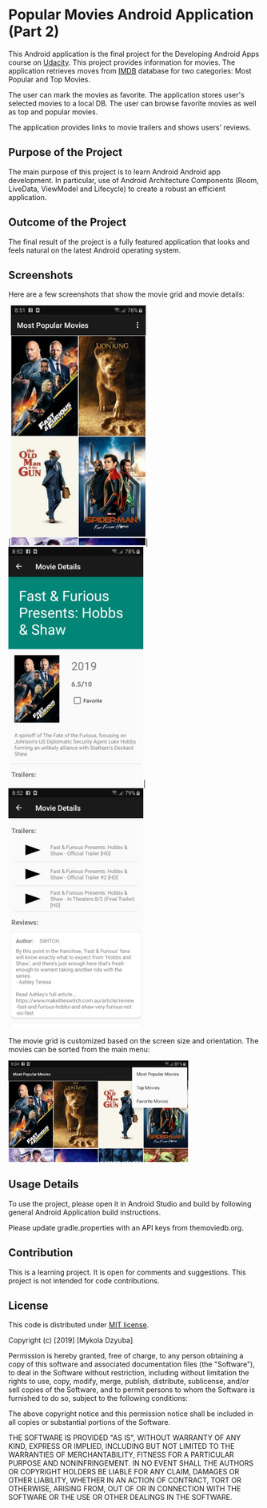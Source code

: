 # Popular Movies Android Application (Part 2)

This Android application is the final project for the Developing Android Apps
course on [Udacity](http://www.udacity.com/). This project provides information for movies.
The application retrieves moves from [IMDB](https://www.imdb.com/) database for two categories:
Most Popular and Top Movies.

The user can mark the movies as favorite. The application stores user's 
selected movies to a local DB. The user can browse favorite movies as
well as top and popular movies.

The application provides links to movie trailers and shows users' 
reviews.

## Purpose of the Project

The main purpose of this project is to learn Android Android app 
development. In particular, use of Android Architecture Components 
(Room, LiveData, ViewModel and Lifecycle) to create a robust an 
efficient application.

## Outcome of the Project

The final result of the project is a fully featured application that 
looks and feels natural on the latest Android operating system.

## Screenshots

Here are a few screenshots that show the movie grid and movie details:

|<img src="./docs/images/main.png" width="270"/>|<img src="./docs/images/movie.png" width="270"/>|<img src="./docs/images/trailers.png" width="270"/>


The movie grid is customized based on the screen size and orientation. 
The movies can be sorted from the main menu: 

<img src="./docs/images/land.png" width="360"/>

## Usage Details

To use the project, please open it in Android Studio and build by
following general Android Application build instructions.

Please update gradle.properties with an API keys from themoviedb.org.

## Contribution

This is a learning project. It is open for comments and suggestions.
This project is not intended for code contributions.

## License

This code is distributed under [MIT license](https://opensource.org/licenses/MIT).

Copyright (c) [2019] [Mykola Dzyuba]

Permission is hereby granted, free of charge, to any person obtaining a copy
of this software and associated documentation files (the "Software"), to deal
in the Software without restriction, including without limitation the rights
to use, copy, modify, merge, publish, distribute, sublicense, and/or sell
copies of the Software, and to permit persons to whom the Software is
furnished to do so, subject to the following conditions:

The above copyright notice and this permission notice shall be included in all
copies or substantial portions of the Software.

THE SOFTWARE IS PROVIDED "AS IS", WITHOUT WARRANTY OF ANY KIND, EXPRESS OR
IMPLIED, INCLUDING BUT NOT LIMITED TO THE WARRANTIES OF MERCHANTABILITY,
FITNESS FOR A PARTICULAR PURPOSE AND NONINFRINGEMENT. IN NO EVENT SHALL THE
AUTHORS OR COPYRIGHT HOLDERS BE LIABLE FOR ANY CLAIM, DAMAGES OR OTHER
LIABILITY, WHETHER IN AN ACTION OF CONTRACT, TORT OR OTHERWISE, ARISING FROM,
OUT OF OR IN CONNECTION WITH THE SOFTWARE OR THE USE OR OTHER DEALINGS IN THE
SOFTWARE.
